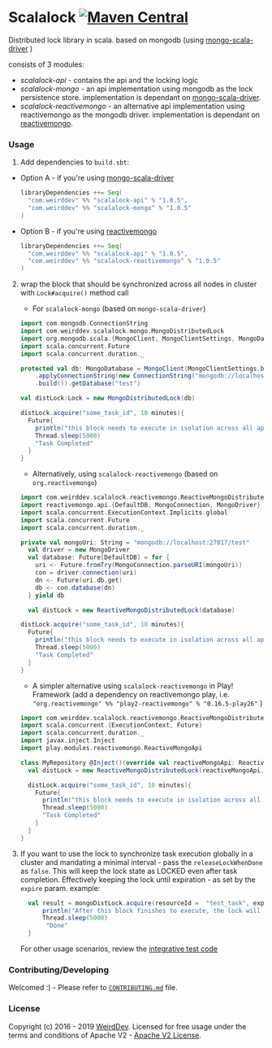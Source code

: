 # Scalalock [![Maven Central](https://img.shields.io/maven-central/v/com.weirddev/scalalock-api_2.12.svg?label=Maven%20Central)](https://search.maven.org/search?q=g:com.weirddev%20AND%20a:scalalock-api_2.12)

Distributed lock library in scala. based on mongodb (using [mongo-scala-driver](https://github.com/mongodb/mongo-scala-driver) )

consists of 3 modules:
- _scalalock-api_ - contains the api and the locking logic
- _scalalock-mongo_ - an api implementation using mongodb as the lock persistence store. implementation is dependant on [mongo-scala-driver](https://github.com/mongodb/mongo-scala-driver).
- _scalalock-reactivemongo_ - an alternative api implementation using reactivemongo as the mongodb driver. implementation is dependant on [reactivemongo](https://github.com/ReactiveMongo/ReactiveMongo).


### Usage

1. Add dependencies to `build.sbt`:
  - Option A - if you're using [mongo-scala-driver](https://github.com/mongodb/mongo-scala-driver) 
    ```scala
    libraryDependencies ++= Seq(
      "com.weirddev" %% "scalalock-api" % "1.0.5",
      "com.weirddev" %% "scalalock-mongo" % "1.0.5"
    )
    ```
  - Option B - if you're using [reactivemongo](https://github.com/ReactiveMongo/ReactiveMongo) 
    ```scala
    libraryDependencies ++= Seq(
      "com.weirddev" %% "scalalock-api" % "1.0.5",
      "com.weirddev" %% "scalalock-reactivemongo" % "1.0.5"
    )
    ```

2. wrap the block that should be synchronized across all nodes in cluster with ```Lock#acquire()``` method call

    - For `scalalock-mongo` (based on `mongo-scala-driver`)
    
    ```scala
    import com.mongodb.ConnectionString
    import com.weirddev.scalalock.mongo.MongoDistributedLock
    import org.mongodb.scala.{MongoClient, MongoClientSettings, MongoDatabase}
    import scala.concurrent.Future
    import scala.concurrent.duration._

    protected val db: MongoDatabase = MongoClient(MongoClientSettings.builder()
        .applyConnectionString(new ConnectionString("mongodb://localhost:27017"))
        .build()).getDatabase("test")

    val distLock:Lock = new MongoDistributedLock(db)

    distLock.acquire("some_task_id", 10 minutes){
      Future{
        println("this block needs to execute in isolation across all application nodes in cluster")
        Thread.sleep(5000)
        "Task Completed"
      }
    }
    ```
    - Alternatively, using `scalalock-reactivemongo` (based on `org.reactivemongo`)
    
    ```scala
    import com.weirddev.scalalock.reactivemongo.ReactiveMongoDistributedLock
    import reactivemongo.api.{DefaultDB, MongoConnection, MongoDriver}
    import scala.concurrent.ExecutionContext.Implicits.global
    import scala.concurrent.Future
    import scala.concurrent.duration._
    
    private val mongoUri: String = "mongodb://localhost:27017/test"
      val driver = new MongoDriver
      val database: Future[DefaultDB] = for {
        uri <- Future.fromTry(MongoConnection.parseURI(mongoUri))
        con = driver.connection(uri)
        dn <- Future(uri.db.get)
        db <- con.database(dn)
      } yield db
    
      val distLock = new ReactiveMongoDistributedLock(database)
    
    distLock.acquire("some_task_id", 10 minutes){
      Future{
        println("this block needs to execute in isolation across all application nodes in cluster")
        Thread.sleep(5000)
        "Task Completed"
      }
    }
    ```
    - A simpler alternative using `scalalock-reactivemongo` in Play! Framework (add a dependency on reactivemongo play, i.e. `"org.reactivemongo" %% "play2-reactivemongo" % "0.16.5-play26"` )
    
    ```scala
    import com.weirddev.scalalock.reactivemongo.ReactiveMongoDistributedLock
    import scala.concurrent.{ExecutionContext, Future}
    import scala.concurrent.duration._
    import javax.inject.Inject
    import play.modules.reactivemongo.ReactiveMongoApi
    
    class MyRepository @Inject()(override val reactiveMongoApi: ReactiveMongoApi)(implicit val ec: ExecutionContext){
      val distLock = new ReactiveMongoDistributedLock(reactiveMongoApi.database)
    
      distLock.acquire("some_task_id", 10 minutes){
        Future{
          println("this block needs to execute in isolation across all application nodes in cluster")
          Thread.sleep(5000)
          "Task Completed"
        }
      }
    }
    ```

3. If you want to use the lock to synchronize task execution globally in a cluster and mandating a minimal interval - pass the `releaseLockWhenDone` as `false`. 
    This will keep the lock state as LOCKED even after task completion. Effectively keeping the lock until expiration - as set by the `expire` param.
    example:
    ```scala
      val result = mongoDistLock.acquire(resourceId =  "test_task", expire = 30 minutes,releaseLockWhenDone = false){
          println("After this block finishes to execute, the lock will retain for 30 minutes before any other task using resource id - test_task - could run again")
          Thread.sleep(5000)
           "Done"
      }
    ```          
    For other usage scenarios, review the [integrative test code](https://github.com/wrdv/scalalock/blob/master/scalalock-api/src/it/scala/com/weirddev/scalalock/mongo/AbstractMongoDistributedLockTest.scala)

### Contributing/Developing
Welcomed :) - Please refer to [`CONTRIBUTING.md`](./CONTRIBUTING.md) file.

### License
Copyright (c) 2016 - 2019  [WeirdDev](http://weirddev.com).
Licensed for free usage under the terms and conditions of Apache V2 - [Apache V2 License](https://www.apache.org/licenses/LICENSE-2.0).

